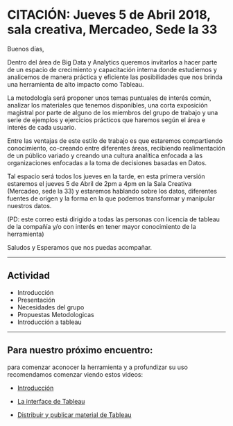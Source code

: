 # CITACIÓN: **Jueves 5 de Abril 2018, sala creativa, Mercadeo, Sede la 33**

Buenos días,

Dentro del área de Big Data y Analytics queremos invitarlos a hacer parte de un espacio de crecimiento y capacitación interna donde estudiemos y analicemos de manera práctica y eficiente las posibilidades que nos brinda una herramienta de alto impacto como Tableau.

La metodología será proponer unos temas puntuales de interés común, analizar los materiales que tenemos disponibles, una corta exposición magistral por parte de alguno de los miembros del grupo de trabajo y una serie de ejemplos y ejercicios prácticos que haremos según el área e interés de cada usuario.

Entre las ventajas de este estilo de trabajo es que estaremos compartiendo conocimiento, co-creando entre diferentes áreas, recibiendo realimentación de un público variado y creando una cultura analítica enfocada a las organizaciones enfocadas a la toma de decisiones basadas en Datos.

Tal espacio será todos los jueves en la tarde, en esta primera versión estaremos el jueves 5 de Abril de 2pm a 4pm en la Sala Creativa (Mercadeo, sede la 33) y estaremos hablando sobre los datos, diferentes fuentes de origen y la forma en la que podemos transformar y manipular nuestros datos.

(PD: este correo está dirigido a todas las personas con licencia de tableau de la compañía y/o con interés en tener mayor conocimiento de la herramienta)

Saludos y Esperamos que nos puedas acompañar.
_________________________________________________________

## Actividad

* Introducción
* Presentación
* Necesidades del grupo
* Propuestas Metodologicas
* Introducción a tableau

_________________________________________________________

## Para nuestro próximo encuentro:

para comenzar aconocer la herramienta y a profundizar su uso recomendamos comenzar viendo estos videos:

* [Introducción](https://www.tableau.com/es-es/learn/tutorials/on-demand/getting-started?product=tableau_desktop%20tableau_prep&version=10_0&topic=getting_started&signin=13d082d3a7d4decba31fb7aaa84f6520)

* [La interface de Tableau](https://www.tableau.com/es-es/learn/tutorials/on-demand/tableau-interface?product=tableau_desktop+tableau_prep&version=10_0&topic=getting_started)

* [Distribuir y publicar material de Tableau](https://www.tableau.com/es-es/learn/tutorials/on-demand/distributing-and-publishing?product=tableau_desktop+tableau_prep&version=10_0&topic=getting_started)
